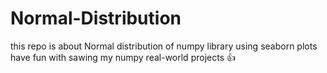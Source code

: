 # Normal-Distribution
this repo is about Normal distribution of numpy library using seaborn plots
have fun with sawing my numpy real-world projects 👍
